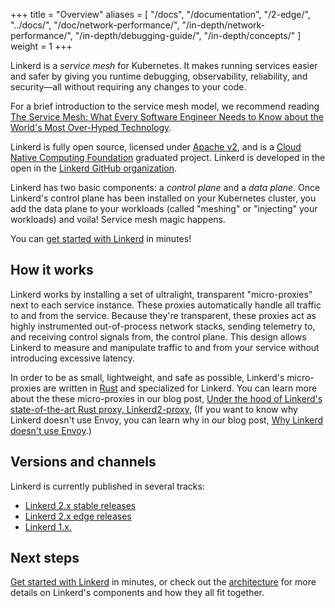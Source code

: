 +++
title = "Overview"
aliases = [
  "/docs",
  "/documentation",
  "/2-edge/",
  "../docs/",
  "/doc/network-performance/",
  "/in-depth/network-performance/",
  "/in-depth/debugging-guide/",
  "/in-depth/concepts/"
]
weight = 1
+++

Linkerd is a _service mesh_ for Kubernetes. It makes running services easier
and safer by giving you runtime debugging, observability, reliability, and
security&mdash;all without requiring any changes to your code.

For a brief introduction to the service mesh model, we recommend reading [The
Service Mesh: What Every Software Engineer Needs to Know about the World's Most
Over-Hyped Technology](https://servicemesh.io/).

Linkerd is fully open source, licensed under [Apache
v2](https://github.com/linkerd/linkerd2/blob/main/LICENSE), and is a [Cloud
Native Computing Foundation](https://cncf.io) graduated project. Linkerd is
developed in the open in the [Linkerd GitHub organization](https://github.com/linkerd).

Linkerd has two basic components: a *control plane* and a *data plane*. Once
Linkerd's control plane has been installed on your Kubernetes cluster, you add
the data plane to your workloads (called "meshing" or "injecting" your
workloads) and voila! Service mesh magic happens.

You can [get started with Linkerd](../getting-started/) in minutes!

## How it works

Linkerd works by installing a set of ultralight, transparent "micro-proxies"
next to each service instance. These proxies automatically handle all traffic to
and from the service. Because they're transparent, these proxies act as highly
instrumented out-of-process network stacks, sending telemetry to, and receiving
control signals from, the control plane. This design allows Linkerd to measure
and manipulate traffic to and from your service without introducing excessive
latency.

In order to be as small, lightweight, and safe as possible, Linkerd's
micro-proxies are written in [Rust](https://www.rust-lang.org/) and specialized
for Linkerd. You can learn more about the these micro-proxies in our blog post,
[Under the hood of Linkerd's state-of-the-art Rust proxy,
Linkerd2-proxy](/2020/07/23/under-the-hood-of-linkerds-state-of-the-art-rust-proxy-linkerd2-proxy/),
(If you want to know why Linkerd doesn't use Envoy, you can learn why in our blog
post, [Why Linkerd doesn't use
Envoy](/2020/12/03/why-linkerd-doesnt-use-envoy/).)

## Versions and channels

Linkerd is currently published in several tracks:

* [Linkerd 2.x stable releases](/edge/)
* [Linkerd 2.x edge releases](/edge/)
* [Linkerd 1.x.](/1/overview/)

## Next steps

[Get started with Linkerd](../getting-started/) in minutes, or check out the
[architecture](../reference/architecture/) for more details on Linkerd's
components and how they all fit together.
